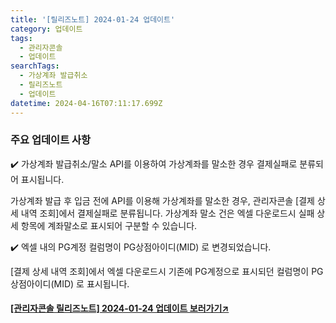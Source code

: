 ```yaml
---
title: '[릴리즈노트] 2024-01-24 업데이트'
category: 업데이트
tags:
  - 관리자콘솔
  - 업데이트
searchTags:
  - 가상계좌 발급취소
  - 릴리즈노트
  - 업데이트
datetime: 2024-04-16T07:11:17.699Z
---
```


<Callout title="2024년 1월 24일 관리자콘솔 업데이트 소식을 안내드립니다." />



### **주요 업데이트 사항**

✔️ 가상계좌 발급취소/말소 API를 이용하여 가상계좌를 말소한 경우 결제실패로 분류되어 표시됩니다.

가상계좌 발급 후 입금 전에 API를 이용해 가상계좌를 말소한 경우, 관리자콘솔 \[결제 상세 내역 조회]에서 결제실패로 분류됩니다. 가상계좌 말소 건은 엑셀 다운로드시 실패 상세 항목에 계좌말소로 표시되어 구분할 수 있습니다.

✔️ 엑셀 내의 PG계정 컬럼명이 PG상점아이디(MID) 로 변경되었습니다.

\[결제 상세 내역 조회]에서 엑셀 다운로드시 기존에 PG계정으로 표시되던 컬럼명이 PG상점아이디(MID) 로 표시됩니다.

#### [\[관리자콘솔 릴리즈노트\] 2024-01-24 업데이트 보러가기↗](https://developers.portone.io/release-notes/console/2024-01-25?v=v1)
